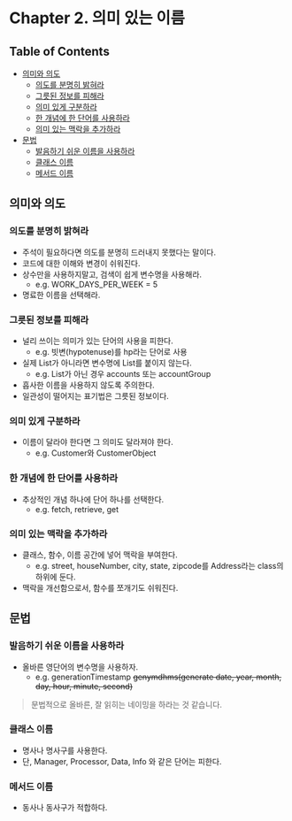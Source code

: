 # Chapter 2. 의미 있는 이름

## Table of Contents

- [의미와 의도](#의미와-의도)
  - [의도를 분명히 밝혀라](#의도를-분명히-밝혀라)
  - [그릇된 정보를 피해라](#그릇된-정보를-피해라)
  - [의미 있게 구분하라](#의미-있게-구분하라)
  - [한 개념에 한 단어를 사용하라](#한-개념에-한-단어를-사용하라)
  - [의미 있는 맥락을 추가하라](#의미-있는-맥락을-추가하라)
- [문법](#문법)
  - [발음하기 쉬운 이름을 사용하라](#발음하기-쉬운-이름을-사용하라)
  - [클래스 이름](#클래스-이름)
  - [메서드 이름](#메서드-이름)

## 의미와 의도

### 의도를 분명히 밝혀라

- 주석이 필요하다면 의도를 분명히 드러내지 못했다는 말이다.
- 코드에 대한 이해와 변경이 쉬워진다.
- 상수만을 사용하지말고, 검색이 쉽게 변수명을 사용해라.
  - e.g. WORK_DAYS_PER_WEEK = 5
- 명료한 이름을 선택해라.

### 그릇된 정보를 피해라

- 널리 쓰이는 의미가 있는 단어의 사용을 피한다.
  - e.g. 빗변(hypotenuse)를 hp라는 단어로 사용
- 실제 List가 아니라면 변수명에 List를 붙이지 않는다.
  - e.g. List가 아닌 경우 accounts 또는 accountGroup
- 흡사한 이름을 사용하지 않도록 주의한다.
- 일관성이 떨어지는 표기법은 그릇된 정보이다.

### 의미 있게 구분하라

- 이름이 달라야 한다면 그 의미도 달라져야 한다.
  - e.g. Customer와 CustomerObject

### 한 개념에 한 단어를 사용하라

- 추상적인 개념 하나에 단어 하나를 선택한다.
  - e.g. fetch, retrieve, get

### 의미 있는 맥락을 추가하라

- 클래스, 함수, 이름 공간에 넣어 맥락을 부여한다.
  - e.g. street, houseNumber, city, state, zipcode를 Address라는 class의 하위에 둔다.
- 맥락을 개선함으로서, 함수를 쪼개기도 쉬워진다.

## 문법

### 발음하기 쉬운 이름을 사용하라

- 올바른 영단어의 변수명을 사용하자.
  - e.g. generationTimestamp ~~genymdhms(generate date, year, month, day, hour, minute, second)~~

> 문법적으로 올바른, 잘 읽히는 네이밍을 하라는 것 같습니다.

### 클래스 이름

- 명사나 명사구를 사용한다.
- 단, Manager, Processor, Data, Info 와 같은 단어는 피한다.

### 메서드 이름

- 동사나 동사구가 적합하다.